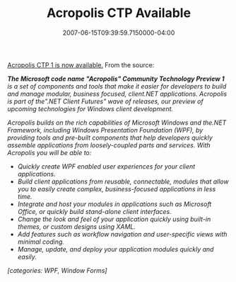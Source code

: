 ﻿---
title: Acropolis CTP Available
date: "2007-06-15T09:39:59.7150000-04:00"
description: The Microsoft code name " Acropolis" Community Technology Preview 1
featuredImage: /img/default-post-image.jpg
---

[Acropolis CTP 1 is now available.](http://windowsclient.net/Acropolis) From the source:

***The Microsoft code name "Acropolis" Community Technology Preview 1** is a set of components and tools that make it easier for developers to build and manage modular, business focused, client.NET applications. Acropolis is part of the".NET Client Futures" wave of releases, our preview of upcoming technologies for Windows client development.*

*Acropolis builds on the rich capabilities of Microsoft Windows and the.NET Framework, including Windows Presentation Foundation (WPF), by providing tools and pre-built components that help developers quickly assemble applications from loosely-coupled parts and services. With Acropolis you will be able to:*

* *Quickly create WPF enabled user experiences for your client applications.*
* *Build client applications from reusable, connectable, modules that allow you to easily create complex, business-focused applications in less time.*
* *Integrate and host your modules in applications such as Microsoft Office, or quickly build stand-alone client interfaces.*
* *Change the look and feel of your application quickly using built-in themes, or custom designs using XAML.*
* *Add features such as workflow navigation and user-specific views with minimal coding.*
* *Manage, update, and deploy your application modules quickly and easily.*

*\[categories: WPF, Window Forms]*

